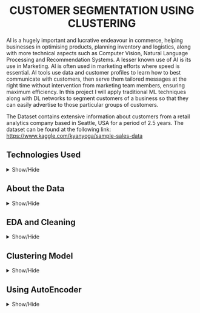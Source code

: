  <h1 align='center'>CUSTOMER SEGMENTATION USING CLUSTERING</h1> 

AI is a hugely important and lucrative endeavour in commerce, helping businesses in optimising products, planning inventory and logistics, along with more technical aspects such as Computer Vision, Natural Language Processing and Recommendation Systems. A lesser known use of AI is its use in Marketing. AI is often used in marketing efforts where speed is essential. AI tools use data and customer profiles to learn how to best communicate with customers, then serve them tailored messages at the right time without intervention from marketing team members, ensuring maximum efficiency. In this project I will apply traditional ML techniques along with DL networks to segment customers of a business so that they can easily advertise to those particular groups of customers. 

The Dataset contains extensive information about customers from a retail analytics company based in Seattle, USA for a period of 2.5 years. The dataset can be found at the following link: https://www.kaggle.com/kyanyoga/sample-sales-data

## Technologies Used

<details>
<a name="Technologies_Used"></a>
<summary>Show/Hide</summary>
<br>
 
 * **Python**
 * **Pandas**
 * **Numpy**
 * **Seaborn**
 * **Matplotlib**
 * **Plotly**
 * **CV2**
 * **Tensorflow 2.0**
 * **Keras**
 * **Sci-kit Learn**
 * **Google Collab**
 </details>
 
 ## About the Data
 
 <details>
<a name="Technologies_Used"></a>
<summary>Show/Hide</summary>
<br>
 
The dataset contains 2,823 rows and 25 columns. The 25 columns contain order information such as order number, price, order date and status of the order etc. It also contains information about the customer such as the address, state, country, phone number etc. Due to such a wide variety of columns the dataset contains many datatypes. I converted the order date from the _object_ datatype to _datetime64_ datatype using a pandas module. One good practice is to actually take a look at the dataset, this is called a sanity check. Below you can see all the datatypes and the total number of null values in each column.
 
 <h5 align="center">Datatypes and Number of Null Values in Dataset</h5>
<p align="center">
  <img src="https://github.com/CSmahesh04/Customer_Segmentation_Cluster/blob/main/Images/Capture.PNG" width=400 height=500>
</p>
 
Since there are more than 50% of the values missing in the columns Addressline2 and State, it is best if we drop these columns. Along with these, columns such as Addressline1, Phone, Contact First Name, Contact last Name, Customer Name, Postal Code and Order Number are not useful in segmenting customers based on their features. So we drop these columns as well. Now we have a clean dataset which contains useful features for finding a pattern among customers.
</details>

 ## EDA and Cleaning
 
 <details>
<a name="Technologies_Used"></a>
<summary>Show/Hide</summary>
<br>
 
 The territory column interested me. The unique values of that column are EMEA, Japan and APAC, along with null values. Upon further inspection I found out that all null value rows in column Territory are orders from countries USA or Canada. So I replaced the null values with CUSA, the Canada-US trade region. With this there are no null values in our dataset. I then use the **Plotly** library to make interactive bar graphs for a few columns to see the distribution among them. We can see that the **Status** column is heavily disproportionate with the 'Shipped" status having 20X more entries than all the rest combined. Such imbalanced features can ruin the performance of a model, so the **Status** column is dropped. Below are the bar graphs:
 
 <h5 align="center">Categorical Features</h5>
<p align="center">
  <img src="https://github.com/CSmahesh04/Customer_Segmentation_Cluster/blob/main/Images/bar1.png" width=900 height=550>
</p>

<p align="center">
  <img src="https://github.com/CSmahesh04/Customer_Segmentation_Cluster/blob/main/Images/bar2.png" width=900 height=550>
</p>

<p align="center">
  <img src="https://github.com/CSmahesh04/Customer_Segmentation_Cluster/blob/main/Images/bar3.png" width=900 height=550>
</p>

<p align="center">
  <img src="https://github.com/CSmahesh04/Customer_Segmentation_Cluster/blob/main/Images/bar4.png" width=900 height=550>
</p>

 All the above columns are categorical variables. We need to replace the string values with one hot encoded values. Do achieve this I utilized the _get_dummies_ module in **Pandas**. This increased the total number of columns from 9 to 39. The **PRODUCTCODE** column has 109 unique values, so using the same method will give an additional 108 columns which is bad, we need to avoid the curse of dimensionality. Below is the dataset after converting columns into dummies:
 
 <h5 align="center">Dataset with Dummified Features</h5>
<p align="center">
  <img src="https://github.com/CSmahesh04/Customer_Segmentation_Cluster/blob/main/Images/dataset_dummy.PNG" width=900, height=500>
</p>
 
 Next I wanted to check how the sales were divided based on the column **ORDERDATE**. From the below line graph it can be seen that most of the sales happen in the months of November and December. This information is more easily available in column **MONTH_ID**. So I will be dropping the **ORDERDATE** column so as to decrease the risk of collinearity. Also the column **QTR_ID** seems to contain redundant information. So it will also be dropped.
 
 <h5 align="center">Line Plot of Sales V Date</h5>
<p align="center">
  <img src="https://github.com/CSmahesh04/Customer_Segmentation_Cluster/blob/main/Images/line.png" width=750 height= 500>
</p>
 
To analyze the frequency distribution of the dataset I plotted the below distplots for the following columns: **QUANTITYORDERED**, **SALES**, **PRICEEACH**, **MONTH_ID**, **MSRP**, **PRODUCTCODE**. 

<h5 align="center">Distplots of Features</h5>
<p align="center">
  <img src="https://github.com/CSmahesh04/Customer_Segmentation_Cluster/blob/main/Images/dist1.png" width=800 height=650>
</p>

<p align="center">
  <img src="https://github.com/CSmahesh04/Customer_Segmentation_Cluster/blob/main/Images/dist2.png" width=800 height=650>
</p>

<p align="center">
  <img src="https://github.com/CSmahesh04/Customer_Segmentation_Cluster/blob/main/Images/dist3.png" width=800 height=650>
</p>

<p align="center">
  <img src="https://github.com/CSmahesh04/Customer_Segmentation_Cluster/blob/main/Images/dist4.png" width=800 height=650>
</p>

<p align="center">
  <img src="https://github.com/CSmahesh04/Customer_Segmentation_Cluster/blob/main/Images/dist5.png" width=800 height=650>
</p>

<p align="center">
  <img src="https://github.com/CSmahesh04/Customer_Segmentation_Cluster/blob/main/Images/dist6.png" width=800 height=650>
</p>

Next I use my favourite function in **Seaborn**, the _pairplot_ function. This plots all the columns against each other and it is easy to see any hidden pattern missed from just looking at heatmaps and correlation tables. From the below table I realized that:

1. There's a trend between **SALES** and **QUANTITYORDERED**
2. There's a trend between **MSRP** ad **PRICEEACH**
3. It seems that there is a growth in sales as years progress, which is a good sign for a company.

<h5 align="center">Pairplot of Features</h5>
<p align="center">
  <img src="https://github.com/CSmahesh04/Customer_Segmentation_Cluster/blob/main/Images/pairplot.PNG" width=800 height=700>
</p>
</details>

## Clustering Model

<details>
<a name="Technologies_Used"></a>
<summary>Show/Hide</summary>
<br>
 
KMeans clustering is one of the best clustering algorithms around. It uses the euclidean distances between the data points among the feature space to cluster data points accordingly. The only hyperparameter to set is the number of cluster parameters. This can be found by running a for loop to get the score of each cluster group and using the elbow method to determine the optimal number clusters. Below we can see that the elbow isn't very clear, but around cluster 5 seems to be where it is.

<h5 align="center">Elbow Plot of K Means</h5>
<p align="center">
  <img src="https://github.com/CSmahesh04/Customer_Segmentation_Cluster/blob/main/Images/elbow1.PNG" width=600>
</p>

So we run the KMeans algorithm again to segment the full dataset into 5 clusters. Using the scaler inverse function on the cluster centres, gives us the values on how the clusters were formed. From the pic below we can say that each cluster has at least one defining trait seen by the scaler inverse table. These are:

1. **Cluster 0**: These customers buy items in high quantity at around 47 and they buy items in all price ranges but lean more towards the higher end. This group gives the highest total of all groups.
2. **Cluster 1**: This group represents customers who buy items in varying quantities around 35, they tend to buy high price items around 96. Their sales is bit better average ~4435, they buy products with second highest MSRP of around 133.
3. **Cluster 2**: This group represents customers who buy items in low quantity around 30. They tend to buy low price items around 68. Their sales around 2044, is lower than other clusters and they are extremely active around the holiday season. They buy products with low MSRP of around 75. 
4. **Cluster 3**: This group represents customers who are only active during the holidays. They buy in lower quantities around 35, but they tend to buy average price items around 86. They also correspond to lower total sales around 3673, they tend to buy items with MSRP around 102. 
5. **Cluster 4**:  This group represents customers who buy items in varying quantities around 39, they tend to buy average price items around 94. Their sales were around 4280. 

<h5 align="center">Table of Scaler Inverse Cluster Centres</h5>
<p align="center">
  <img src="https://github.com/CSmahesh04/Customer_Segmentation_Cluster/blob/main/Images/centres1.PNG" width=930 height=400>
</p>

The above inferences can be made from the table above. The graphs below show the different columns in the dataset with respect to the cluster they are in. They match up with the inferences up above.

<h5 align="center">Features According to Clusters</h5>
<p align="center">
  <img src="https://github.com/CSmahesh04/Customer_Segmentation_Cluster/blob/main/Images/col1.PNG" width=950>
</p>

<p align="center">
  <img src="https://github.com/CSmahesh04/Customer_Segmentation_Cluster/blob/main/Images/col2.PNG" width=950>
</p>

<p align="center">
  <img src="https://github.com/CSmahesh04/Customer_Segmentation_Cluster/blob/main/Images/col3.PNG" width=950>
</p>

To better understand how the clusters are formed, I will the 5 clusters in a 3-D space using **Plotly**. But since there are 39 feature columns in our dataset, it is not possible to visualize them in just a 3-D space without dimensionality reduction. So, I utilized the Principal Component Analysis (PCA) to reduce the dimensions from the original 39 to just 3. PCA is an unsupervised machine learning algorithm which reduces the dimensions of the data given but tries to keep the information unchanged. It does this by finding a new set of features called components which contain most of the information in the big feature space. The graph below is actually interactive thanks to **Plotly**, but README.md only allows static images.

<h5 align="center">3D Plot of Clusters</h5>
<p align="center">
  <img src="https://github.com/CSmahesh04/Customer_Segmentation_Cluster/blob/main/Images/kmeans.png" width=1200 height=400>
</p>
</details>

## Using AutoEncoder
<details>
<a name="Technologies_Used"></a>
<summary>Show/Hide</summary>
<br>
 
I utilized Autoencoders to reduce the total number of features, while retaining the information, before applying a clustering algorithm. This led to a better performance by both K-Means and BIRCH clustering algorithms. Autoencoders do this by adding a bottleneck in the network, so this forces the network to compress whatever the input is given to it. This led to a simpler elbow method where the optimal number of clusters seem to be 3 not 5. This can be seen below:

<h5 align="center">Elbow Plot of K Means after Encoding</h5>
<p align="center">
  <img src="https://github.com/CSmahesh04/Customer_Segmentation_Cluster/blob/main/Images/elbow2.PNG" width=600>
</p>

Applying the KMeans algorithm again on the reduced dataset we can see that the model performed much better. By performing the inverse transform on cluster centres, we can see that each cluster has a few defining traits. These traits can also be seen in the graphs below where all columns have been plotted with respect to the clusters.

1. **Cluster 0**: This group represents customers who buy items in high quantity(47), they usually buy items with high prices(99). They bring-in more sales than other clusters. They are mostly active through out the year. They usually buy products corresponding to product code 10-90. They buy products with high mrsp(158).
2. **Cluster 1**: This group represents customers who buy items in average quantity(37) and they buy tend to buy high price items(95). They bring-in average sales(4398) and they are active all around the year.They are the highest buyers of products corresponding to product code 0-10 and 90-100.Also they prefer to buy products with high MSRP(115).
3. **Cluster 2**: This group represents customers who buy items in small quantity(30), they tend to buy low price items(69). They correspond to the lowest total sale(2061) and they are active all around the year.They are the highest buyers of products corresponding to product code 0-20 and 100-110  they then to buy products with low MSRP(77).

<h5 align="center">Features According to Clusters</h5>
<p align="center">
  <img src="https://github.com/CSmahesh04/Customer_Segmentation_Cluster/blob/main/Images/2col1.PNG" width=950>
</p>

<p align="center">
  <img src="https://github.com/CSmahesh04/Customer_Segmentation_Cluster/blob/main/Images/2col2.PNG" width=950>
</p>

<p align="center">
  <img src="https://github.com/CSmahesh04/Customer_Segmentation_Cluster/blob/main/Images/2col3.PNG" width=950>
</p>

I used PCA to again decrease the total dimensions of the data so it is easier to visualize. Below is the image of clusters by Kmeans:

<h5 align="center">3D Plot of Clusters</h5>
<p align="center">
  <img src="https://github.com/CSmahesh04/Customer_Segmentation_Cluster/blob/main/Images/kmeans_auto.png" width=1200 height=450>
</p>

Below is the picture of clusters by BIRCH:

<h5 align="center">3D Plot of Clusters: BIRCH</h5>
<p align="center">
  <img src="https://github.com/CSmahesh04/Customer_Segmentation_Cluster/blob/main/Images/BIRCH.png" width=1400 height=350>
</p>
 </details>
